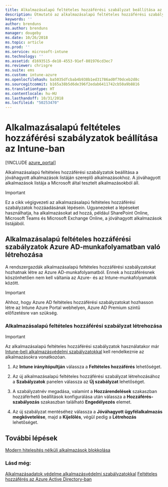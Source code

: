 ```yaml
---
title: Alkalmazásalapú feltételes hozzáférési szabályzat beállítása az Intune-ban
description: Útmutató az alkalmazásalapú feltételes hozzáférési szabályzatok Intune-ban való létrehozásához.
keywords: ''
author: brenduns
ms.author: brenduns
manager: dougeby
ms.date: 10/26/2018
ms.topic: article
ms.prod: ''
ms.service: microsoft-intune
ms.technology: ''
ms.assetid: d1693515-de18-4553-91ef-801976cd3ec7
ms.reviewer: chrisgre
ms.suite: ems
ms.custom: intune-azure
ms.openlocfilehash: ba5035dfcbab4b938b1ed31786ad0f70dceb2d8c
ms.sourcegitcommit: b165a38b5d6de396f2edab6411742cb50a9b8816
ms.translationtype: HT
ms.contentlocale: hu-HU
ms.lasthandoff: 10/31/2018
ms.locfileid: "50253470"
---
```

# <a name="set-up-app-based-conditional-access-policies-with-intune"></a>Alkalmazásalapú feltételes hozzáférési szabályzatok beállítása az Intune-ban

[!INCLUDE [azure_portal](./includes/azure_portal.md)]

Alkalmazásalapú feltételes hozzáférési szabályzatok beállítása a jóváhagyott alkalmazások listáján szereplő alkalmazásokhoz. A jóváhagyott alkalmazások listája a Microsoft által tesztelt alkalmazásokból áll.

> [!IMPORTANT]
> Ez a cikk végigvezeti az alkalmazásalapú feltételes hozzáférési szabályzatok hozzáadásának lépésein. Ugyanezeket a lépéseket használhatja, ha alkalmazásokat ad hozzá, például SharePoint Online, Microsoft Teams és Microsoft Exchange Online, a jóváhagyott alkalmazások listájából.

## <a name="create-app-based-conditional-access-policies-in-azure-ad-workload"></a>Alkalmazásalapú feltételes hozzáférési szabályzatok Azure AD-munkafolyamatban való létrehozása

A rendszergazdák alkalmazásalapú feltételes hozzáférési szabályzatokat hozhatnak létre az Azure AD-munkafolyamatból. Ennek a hozzáférésnek köszönhetően nem kell váltania az Azure- és az Intune-munkafolyamatok között.

> [!IMPORTANT]
> Ahhoz, hogy Azure AD feltételes hozzáférési szabályzatokat hozhasson létre az Intune Azure Portal webhelyen, Azure AD Premium szintű előfizetésre van szükség.

### <a name="to-create-an-app-based-conditional-access-policy"></a>Alkalmazásalapú feltételes hozzáférési szabályzat létrehozása

> [!IMPORTANT]
> Az alkalmazásalapú feltételes hozzáférési szabályzatok használatakor már [Intune-beli alkalmazásvédelmi szabályzatokkal](app-protection-policies.md) kell rendelkeznie az alkalmazásokra vonatkozóan.

1. Az **Intune irányítópultján** válassza a **Feltételes hozzáférés** lehetőséget.

2. Az új alkalmazásalapú feltételes hozzáférési szabályzat létrehozásához a **Szabályzatok** panelen válassza az **Új szabályzat** lehetőséget.

4. A szabályzatnév megadása, valamint a **Hozzárendelések** szakaszban hozzáférhető beállítások konfigurálása után válassza a **Hozzáférés-szabályozás** szakaszban található **Engedélyezés** elemet.

5. Az új szabályzat mentéséhez válassza a **Jóváhagyott ügyfélalkalmazás megkövetelése**, majd a **Kijelölés**, végül pedig a **Létrehozás** lehetőséget.

## <a name="next-steps"></a>További lépések
[Modern hitelesítés nélküli alkalmazások blokkolása](app-modern-authentication-block.md)

### <a name="see-also"></a>Lásd még:

[Alkalmazásadatok védelme alkalmazásvédelmi szabályzatokkal](app-protection-policies.md)
[Feltételes hozzáférés az Azure Active Directory-ban](https://docs.microsoft.com/azure/active-directory/active-directory-conditional-access)
